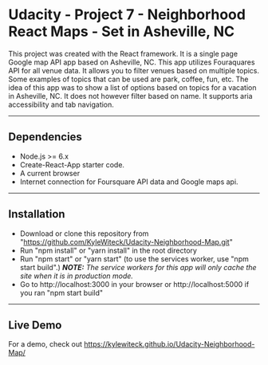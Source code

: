 # Udacity - Project 7 - Neighborhood React Maps - Set in Asheville, NC

This project was created with the React framework. It is a single page Google map API app based on Asheville, NC. This app utilizes Fouraquares API for all venue data. It allows you to filter venues based on multiple topics. Some examples of topics that can be used are park, coffee, fun, etc. The idea of this app was to show a list of options based on topics for a vacation in Asheville, NC. It does not however filter based on name. It supports aria accessibility and tab navigation.

---


## Dependencies
  - Node.js >= 6.x
  - Create-React-App starter code.
  - A current browser
  - Internet connection for Foursquare API data and Google maps api.

---


## Installation
  - Download or clone this repository from "https://github.com/KyleWiteck/Udacity-Neighborhood-Map.git"
  - Run "npm install" or "yarn install" in the root directory
  - Run "npm start" or "yarn start" (to use the services worker, use "npm start build".)
  ***NOTE:*** *The service workers for this app will only cache the site when it is in production mode.*
  - Go to http://localhost:3000 in your browser or http://localhost:5000 if you ran "npm start build"

---


## Live Demo
For a demo, check out https://kylewiteck.github.io/Udacity-Neighborhood-Map/
